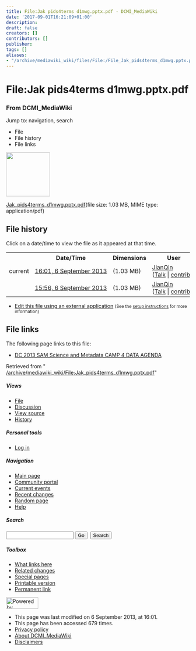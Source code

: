 ```yaml
---
title: File:Jak pids4terms d1mwg.pptx.pdf - DCMI_MediaWiki
date: '2017-09-01T16:21:09+01:00'
description: 
draft: false
creators: []
contributors: []
publisher: 
tags: []
aliases:
- "/archive/mediawiki_wiki/files/File:/File_Jak_pids4terms_d1mwg.pptx.pdf.html"
---
```


<a id="top"></a>
# File:Jak pids4terms d1mwg.pptx.pdf

### From DCMI\_MediaWiki

Jump to: navigation, search
<!-- start content -->
- File
- File history
- File links

 [<img alt="" src="/skins/common/images/icons/fileicon-pdf.png" width="120" height="120">](/archive/mediawiki_wiki/files/Jak_pids4terms_d1mwg.pptx.pdf)

[Jak\_pids4terms\_d1mwg.pptx.pdf](/archive/mediawiki_wiki/files/Jak_pids4terms_d1mwg.pptx.pdf "Jak pids4terms d1mwg.pptx.pdf")‎(file size: 1.03 MB, MIME type: application/pdf)

<!-- 
NewPP limit report
Preprocessor node count: 0/1000000
Post-expand include size: 0/2097152 bytes
Template argument size: 0/2097152 bytes
Expensive parser function count: 0/100
-->
## File history

Click on a date/time to view the file as it appeared at that time.

<table class="wikitable filehistory">
  <tr>
    <td></td>
    <th>Date/Time</th>
    <th>Dimensions</th>
    <th>User</th>
    <th>Comment</th>
  </tr>
  <tr>
    <td>current</td>
    <td class="filehistory-selected" style="white-space: nowrap;"><a href="/archive/mediawiki_wiki/files/Jak_pids4terms_d1mwg.pptx.pdf">16:01, 6 September 2013</a></td>
    <td> <span style="white-space: nowrap;">(1.03 MB)</span>
    </td>
    <td>
      <a href="/index.php?title=User:JianQin&amp;action=edit&amp;redlink=1" class="new mw-userlink" title="User:JianQin (page does not exist)">JianQin</a> <span style="white-space: nowrap;"> <span class="mw-usertoollinks">(<a href="/index.php?title=User_talk:JianQin&amp;action=edit&amp;redlink=1" class="new" title="User talk:JianQin (page does not exist)">Talk</a> | <a href="/index.php/Special:Contributions/JianQin" title="Special:Contributions/JianQin">contribs</a>)</span></span>
    </td>
    <td></td>
  </tr>
  <tr>
    <td></td>
    <td style="white-space: nowrap;"><a href="/images/archive/3/39/20130906160104%21Jak_pids4terms_d1mwg.pptx.pdf">15:56, 6 September 2013</a></td>
    <td> <span style="white-space: nowrap;">(1.03 MB)</span>
    </td>
    <td>
      <a href="/index.php?title=User:JianQin&amp;action=edit&amp;redlink=1" class="new mw-userlink" title="User:JianQin (page does not exist)">JianQin</a> <span style="white-space: nowrap;"> <span class="mw-usertoollinks">(<a href="/index.php?title=User_talk:JianQin&amp;action=edit&amp;redlink=1" class="new" title="User talk:JianQin (page does not exist)">Talk</a> | <a href="/index.php/Special:Contributions/JianQin" title="Special:Contributions/JianQin">contribs</a>)</span></span>
    </td>
    <td></td>
  </tr>
</table>

  

- [Edit this file using an external application](/index.php?title=File:Jak_pids4terms_d1mwg.pptx.pdf&action=edit&externaledit=true&mode=file "File:Jak pids4terms d1mwg.pptx.pdf") <small>(See the <a href="http://www.mediawiki.org/wiki/Manual:External_editors" class="external text" rel="nofollow">setup instructions</a> for more information)</small>

## File links

The following page links to this file:

- [DC 2013 SAM Science and Metadata CAMP 4 DATA AGENDA](/index.php/DC_2013_SAM_Science_and_Metadata_CAMP_4_DATA_AGENDA "DC 2013 SAM Science and Metadata CAMP 4 DATA AGENDA")

Retrieved from " [/archive/mediawiki_wiki/File:Jak\_pids4terms\_d1mwg.pptx.pdf](/archive/mediawiki_wiki/files/File:/File:Jak_pids4terms_d1mwg.pptx.pdf.html)"

<!-- end content -->

##### Views

- [File](/archive/mediawiki_wiki/files/File:/File:Jak_pids4terms_d1mwg.pptx.pdf.html "View the file page [c]")
- [Discussion](/index.php?title=File_talk:Jak_pids4terms_d1mwg.pptx.pdf&action=edit&redlink=1 "Discussion about the content page [t]")
- [View source](/index.php?title=File:Jak_pids4terms_d1mwg.pptx.pdf&action=edit "This page is protected.
You can view its source [e]")
- [History](/index.php?title=File:Jak_pids4terms_d1mwg.pptx.pdf&action=history "Past revisions of this page [h]")

##### Personal tools

- [Log in](/index.php?title=Special:UserLogin&returnto=File:Jak_pids4terms_d1mwg.pptx.pdf "You are encouraged to log in; however, it is not mandatory [o]")

<script type="text/javascript"> if (window.isMSIE55) fixalpha(); </script>

##### Navigation

- [Main page](/index.php/Main_Page "Visit the main page [z]")
- [Community portal](/index.php/DCMI_MediaWiki:Community_portal "About the project, what you can do, where to find things")
- [Current events](/index.php/DCMI_MediaWiki:Current_events "Find background information on current events")
- [Recent changes](/index.php/Special:RecentChanges "The list of recent changes in the wiki [r]")
- [Random page](/index.php/Special:Random "Load a random page [x]")
- [Help](/index.php/Help:Contents "The place to find out")

##### <label for="searchInput">Search</label>

<form action="/index.php" id="searchform">
				<input type="hidden" name="title" value="Special:Search">
				<input id="searchInput" title="Search DCMI_MediaWiki" accesskey="f" type="search" name="search">
				<input type="submit" name="go" class="searchButton" id="searchGoButton" value="Go" title="Go to a page with this exact name if exists"> 
				<input type="submit" name="fulltext" class="searchButton" id="mw-searchButton" value="Search" title="Search the pages for this text">
			</form>

##### Toolbox

- [What links here](/index.php/Special:WhatLinksHere/File:Jak_pids4terms_d1mwg.pptx.pdf "List of all wiki pages that link here [j]")
- [Related changes](/index.php/Special:RecentChangesLinked/File:Jak_pids4terms_d1mwg.pptx.pdf "Recent changes in pages linked from this page [k]")
- [Special pages](/index.php/Special:SpecialPages "List of all special pages [q]")
- [Printable version](/index.php?title=File:Jak_pids4terms_d1mwg.pptx.pdf&printable=yes "Printable version of this page [p]")
- [Permanent link](/index.php?title=File:Jak_pids4terms_d1mwg.pptx.pdf&oldid=5246 "Permanent link to this revision of the page")

<!-- end of the left (by default at least) column -->

 [<img src="/skins/common/images/poweredby_mediawiki_88x31.png" height="31" width="88" alt="Powered by MediaWiki">](http://www.mediawiki.org/)

- This page was last modified on 6 September 2013, at 16:01.
- This page has been accessed 679 times.
- [Privacy policy](/index.php/DCMI_MediaWiki:Privacy_policy "DCMI MediaWiki:Privacy policy")
- [About DCMI\_MediaWiki](/index.php/DCMI_MediaWiki:About "DCMI MediaWiki:About")
- [Disclaimers](/index.php/DCMI_MediaWiki:General_disclaimer "DCMI MediaWiki:General disclaimer")

<script>if (window.runOnloadHook) runOnloadHook();</script><!-- Served in 0.454 secs. -->

